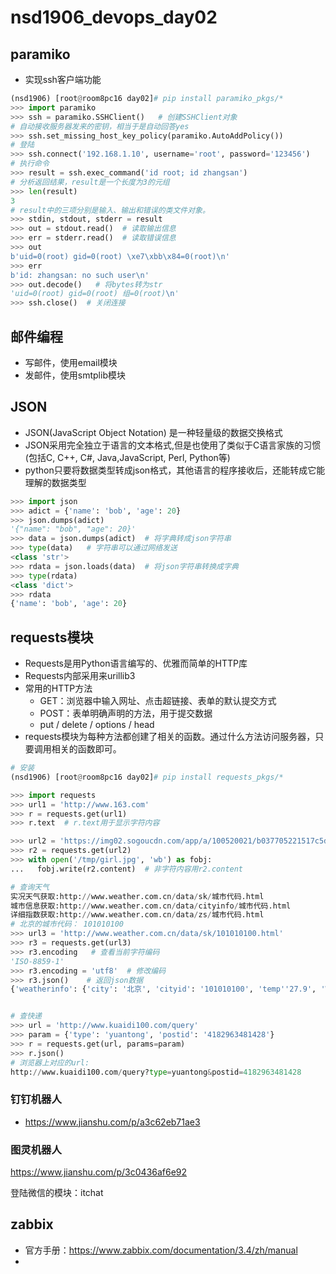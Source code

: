 # nsd1906_devops_day02

## paramiko

- 实现ssh客户端功能

```python
(nsd1906) [root@room8pc16 day02]# pip install paramiko_pkgs/*
>>> import paramiko
>>> ssh = paramiko.SSHClient()   # 创建SSHClient对象
# 自动接收服务器发来的密钥，相当于是自动回答yes
>>> ssh.set_missing_host_key_policy(paramiko.AutoAddPolicy())
# 登陆
>>> ssh.connect('192.168.1.10', username='root', password='123456')
# 执行命令
>>> result = ssh.exec_command('id root; id zhangsan')
# 分析返回结果，result是一个长度为3的元组
>>> len(result)
3
# result中的三项分别是输入、输出和错误的类文件对象。
>>> stdin, stdout, stderr = result
>>> out = stdout.read()  # 读取输出信息
>>> err = stderr.read()  # 读取错误信息
>>> out
b'uid=0(root) gid=0(root) \xe7\xbb\x84=0(root)\n'
>>> err
b'id: zhangsan: no such user\n'
>>> out.decode()   # 将bytes转为str
'uid=0(root) gid=0(root) 组=0(root)\n'
>>> ssh.close()  # 关闭连接
```

## 邮件编程

- 写邮件，使用email模块
- 发邮件，使用smtplib模块

## JSON

- JSON(JavaScript Object Notation) 是一种轻量级的数据交换格式
- JSON采用完全独立于语言的文本格式,但是也使用了类似于C语言家族的习惯(包括C, C++, C#, Java,JavaScript, Perl, Python等)
- python只要将数据类型转成json格式，其他语言的程序接收后，还能转成它能理解的数据类型

```python
>>> import json
>>> adict = {'name': 'bob', 'age': 20}
>>> json.dumps(adict)
'{"name": "bob", "age": 20}'
>>> data = json.dumps(adict)  # 将字典转成json字符串
>>> type(data)   # 字符串可以通过网络发送
<class 'str'>
>>> rdata = json.loads(data)  # 将json字符串转换成字典
>>> type(rdata)
<class 'dict'>
>>> rdata
{'name': 'bob', 'age': 20}
```

## requests模块

- Requests是用Python语言编写的、优雅而简单的HTTP库
- Requests内部采用来urillib3
- 常用的HTTP方法
  - GET：浏览器中输入网址、点击超链接、表单的默认提交方式
  - POST：表单明确声明的方法，用于提交数据
  - put / delete / options / head
- requests模块为每种方法都创建了相关的函数。通过什么方法访问服务器，只要调用相关的函数即可。

```python
# 安装
(nsd1906) [root@room8pc16 day02]# pip install requests_pkgs/*

>>> import requests
>>> url1 = 'http://www.163.com'
>>> r = requests.get(url1)
>>> r.text  # r.text用于显示字符内容

>>> url2 = 'https://img02.sogoucdn.com/app/a/100520021/b037705221517c5d8ed43f6115aefe3b'   # 该地址是一个图片URL
>>> r2 = requests.get(url2)
>>> with open('/tmp/girl.jpg', 'wb') as fobj:
...   fobj.write(r2.content)  # 非字符内容用r2.content

# 查询天气
实况天气获取:http://www.weather.com.cn/data/sk/城市代码.html
城市信息获取:http://www.weather.com.cn/data/cityinfo/城市代码.html
详细指数获取:http://www.weather.com.cn/data/zs/城市代码.html
# 北京的城市代码： 101010100
>>> url3 = 'http://www.weather.com.cn/data/sk/101010100.html'
>>> r3 = requests.get(url3)
>>> r3.encoding   # 查看当前字符编码
'ISO-8859-1'
>>> r3.encoding = 'utf8'  # 修改编码
>>> r3.json()    # 返回json数据
{'weatherinfo': {'city': '北京', 'cityid': '101010100', 'temp''27.9', 'WD': '南风', 'WS': '小于3级', 'SD': '28%', 'AP': '100, 'njd': '暂无实况', 'WSE': '<3', 'time': '17:55', 'sm': '2.1'sRadar': '1', 'Radar': 'JC_RADAR_AZ9010_JB'}}


# 查快递
>>> url = 'http://www.kuaidi100.com/query'
>>> param = {'type': 'yuantong', 'postid': '4182963481428'}
>>> r = requests.get(url, params=param)
>>> r.json()
# 浏览器上对应的url:
http://www.kuaidi100.com/query?type=yuantong&postid=4182963481428
```

### 钉钉机器人

- https://www.jianshu.com/p/a3c62eb71ae3

### 图灵机器人

https://www.jianshu.com/p/3c0436af6e92

登陆微信的模块：itchat

## zabbix

- 官方手册：https://www.zabbix.com/documentation/3.4/zh/manual
- 












